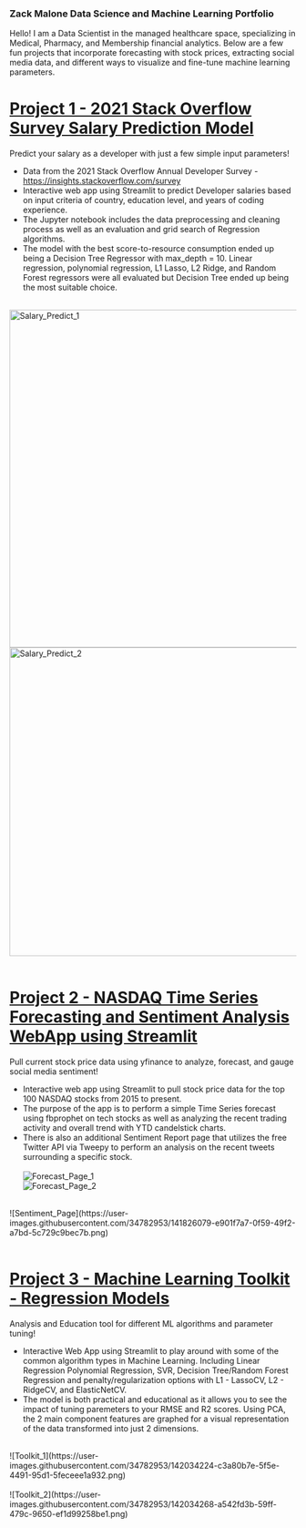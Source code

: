<h3>Zack Malone Data Science and Machine Learning Portfolio</h3> 
Hello! I am a Data Scientist in the managed healthcare space, specializing in Medical, Pharmacy, and Membership financial analytics. Below are a few fun projects that incorporate forecasting with stock prices, extracting social media data, and different ways to visualize and fine-tune machine learning parameters.
<br>

# [Project 1 - 2021 Stack Overflow Survey Salary Prediction Model](https://github.com/zmalone91/Developer_Salary)
Predict your salary as a developer with just a few simple input parameters!<br>

* Data from the 2021 Stack Overflow Annual Developer Survey - https://insights.stackoverflow.com/survey
* Interactive web app using Streamlit to predict Developer salaries based on input criteria of country, education level, and years of coding experience.<br>
* The Jupyter notebook includes the data preprocessing and cleaning process as well as an evaluation and grid search of Regression algorithms.<br>
* The model with the best score-to-resource consumption ended up being a Decision Tree Regressor with max_depth = 10. Linear regression, polynomial regression, L1 Lasso, L2 Ridge, and Random Forest regressors were all evaluated but Decision Tree ended up being the most suitable choice.<br>
<br>
<img width="593" alt="Salary_Predict_1" src="https://user-images.githubusercontent.com/34782953/141933850-a99b2d78-a484-41a1-9911-5ab3c3d4a9f9.png"><br>
<img width="542" alt="Salary_Predict_2" src="https://user-images.githubusercontent.com/34782953/141933865-d248a219-0cf7-40bf-9db2-65d153971887.png"><br>
<br>

# [Project 2 - NASDAQ Time Series Forecasting and Sentiment Analysis WebApp using Streamlit](https://github.com/zmalone91/Stock_Prediction)
Pull current stock price data using yfinance to analyze, forecast, and gauge social media sentiment!<br>

* Interactive web app using Streamlit to pull stock price data for the top 100 NASDAQ stocks from 2015 to present.<br>
* The purpose of the app is to perform a simple Time Series forecast using fbprophet on tech stocks as well as analyzing the recent trading activity and overall trend with YTD candelstick charts.<br>
* There is also an additional Sentiment Report page that utilizes the free Twitter API via Tweepy to perform an analysis on the recent tweets surrounding a specific stock.<br><br>
![Forecast_Page_1](https://user-images.githubusercontent.com/34782953/141825954-ff8c391a-063f-4c67-96e8-1991dc0dac4e.png)<br>
![Forecast_Page_2](https://user-images.githubusercontent.com/34782953/141826018-2674a5ba-995b-423a-bba1-ac7aa5992f89.png)<br>
<br>
![Sentiment_Page](https://user-images.githubusercontent.com/34782953/141826079-e901f7a7-0f59-49f2-a7bd-5c729c9bec7b.png)<br>
<br>

# [Project 3 - Machine Learning Toolkit - Regression Models](https://github.com/zmalone91/ML_Toolkit)
Analysis and Education tool for different ML algorithms and parameter tuning!<br>

* Interactive Web App using Streamlit to play around with some of the common algorithm types in Machine Learning. Including Linear Regression Polynomial Regression, SVR, Decision Tree/Random Forest Regression and penalty/regularization options with L1 - LassoCV, L2 - RidgeCV, and ElasticNetCV. <br>
* The model is both practical and educational as it allows you to see the impact of tuning paremeters to your RMSE and R2 scores. Using PCA, the 2 main component features are graphed for a visual representation of the data transformed into just 2 dimensions. <br>
<br>
![Toolkit_1](https://user-images.githubusercontent.com/34782953/142034224-c3a80b7e-5f5e-4491-95d1-5feceee1a932.png)<br>
<br>
![Toolkit_2](https://user-images.githubusercontent.com/34782953/142034268-a542fd3b-59ff-479c-9650-ef1d99258be1.png)

